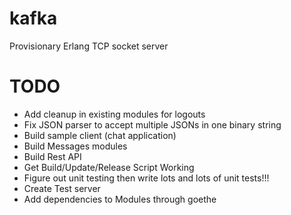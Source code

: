 kafka
======

Provisionary Erlang TCP socket server

TODO
====

- Add cleanup in existing modules for logouts
- Fix JSON parser to accept multiple JSONs in one binary string
- Build sample client (chat application)
- Build Messages modules
- Build Rest API
- Get Build/Update/Release Script Working
- Figure out unit testing then write lots and lots of unit tests!!!
- Create Test server
- Add dependencies to Modules through goethe
